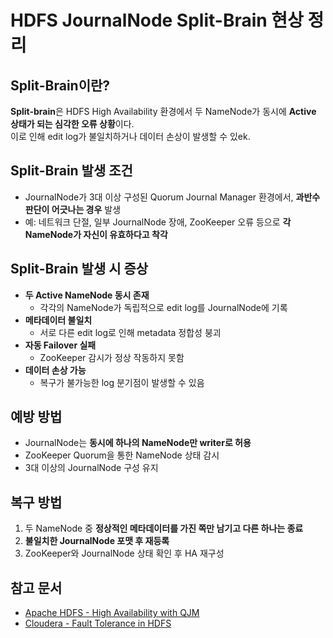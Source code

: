 
# HDFS JournalNode Split-Brain 현상 정리

## Split-Brain이란?

**Split-brain**은 HDFS High Availability 환경에서 두 NameNode가 동시에 **Active 상태가 되는 심각한 오류 상황**이다.
<br> 이로 인해 edit log가 불일치하거나 데이터 손상이 발생할 수 있ek.

## Split-Brain 발생 조건

- JournalNode가 3대 이상 구성된 Quorum Journal Manager 환경에서, **과반수 판단이 어긋나는 경우** 발생
- 예: 네트워크 단절, 일부 JournalNode 장애, ZooKeeper 오류 등으로 **각 NameNode가 자신이 유효하다고 착각**

## Split-Brain 발생 시 증상

- **두 Active NameNode 동시 존재**
  - 각각의 NameNode가 독립적으로 edit log를 JournalNode에 기록
- **메타데이터 불일치**
  - 서로 다른 edit log로 인해 metadata 정합성 붕괴
- **자동 Failover 실패**
  - ZooKeeper 감시가 정상 작동하지 못함
- **데이터 손상 가능**
  - 복구가 불가능한 log 분기점이 발생할 수 있음
  
## 예방 방법

- JournalNode는 **동시에 하나의 NameNode만 writer로 허용**
- ZooKeeper Quorum을 통한 NameNode 상태 감시
- 3대 이상의 JournalNode 구성 유지

## 복구 방법

1. 두 NameNode 중 **정상적인 메타데이터를 가진 쪽만 남기고 다른 하나는 종료**
2. **불일치한 JournalNode 포맷 후 재등록**
3. ZooKeeper와 JournalNode 상태 확인 후 HA 재구성

## 참고 문서

- [Apache HDFS - High Availability with QJM](https://hadoop.apache.org/docs/stable/hadoop-project-dist/hadoop-hdfs/HDFSHighAvailabilityWithQJM.html)
- [Cloudera - Fault Tolerance in HDFS](https://docs.cloudera.com/runtime/7.2.0/fault-tolerance/hdfs-configuring-fault-tolerance.pdf)
